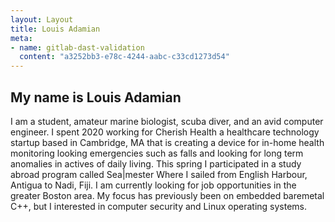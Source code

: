 ```yaml
---
layout: Layout
title: Louis Adamian
meta:
- name: gitlab-dast-validation
  content: "a3252bb3-e78c-4244-aabc-c33cd1273d54"
---
```


## My name is Louis Adamian

I am a student, amateur marine biologist, scuba diver, and an avid computer engineer. I spent 2020 working for Cherish Health a healthcare technology startup based in Cambridge, MA that is creating a device for in-home health monitoring looking emergencies such as falls and looking for long term anomalies in actives of daily living. This spring I participated in a study abroad program called Sea|mester Where I sailed from English Harbour, Antigua to Nadi, Fiji. I am currently looking for job opportunities in the greater Boston area. My focus has previously been on embedded baremetal C++, but I interested in computer security and Linux operating systems.

<Social />